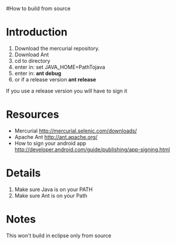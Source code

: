 #How to build from source

# Introduction #

  1. Download the mercurial repository.
  1. Download Ant
  1. cd to directory
  1. enter in: set JAVA\_HOME=PathTojava
  1. enter in: **ant debug**
  1. or if a release version **ant release**

If you use a release version you will have to sign it

# Resources #
  * Mercurial http://mercurial.selenic.com/downloads/
  * Apache Ant http://ant.apache.org/
  * How to sign your android app http://developer.android.com/guide/publishing/app-signing.html


# Details #

  1. Make sure Java is on your PATH
  1. Make sure Ant is on your Path

# Notes #

This won't build in eclipse only from source